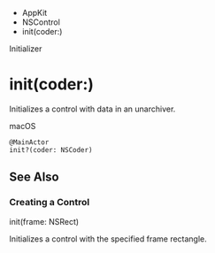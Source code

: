 

- AppKit
- NSControl
-  init(coder:) 

Initializer

# init(coder:)

Initializes a control with data in an unarchiver.

macOS

``` source
@MainActor
init?(coder: NSCoder)
```

## See Also

### Creating a Control

init(frame: NSRect)

Initializes a control with the specified frame rectangle.

